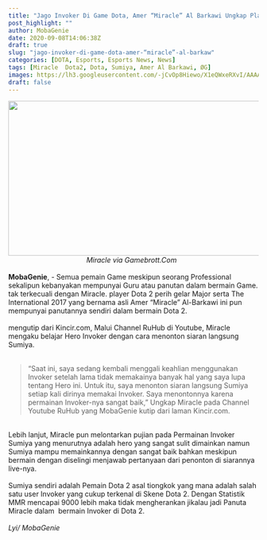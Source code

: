 ```yaml
---
title: "Jago Invoker Di Game Dota, Amer “Miracle” Al Barkawi Ungkap Player Panutan Nya"
post_highlight: ""
author: MobaGenie
date: 2020-09-08T14:06:38Z
draft: true
slug: "jago-invoker-di-game-dota-amer-“miracle”-al-barkaw"
categories: [DOTA, Esports, Esports News, News]
tags: [Miracle  Dota2, Dota, Sumiya, Amer Al Barkawi, ØG]
images: https://lh3.googleusercontent.com/-jCvOp8Hiewo/X1eQWxeRXvI/AAAAAAAABJk/bqKtwUgx4lAx-fMWX25lCHrVMT7FJsT1gCLcBGAsYHQ/s1600/IMG_ORG_1599573709203.jpeg
draft: false
---
```

<div><div text-align: center;"><img  src="https://lh3.googleusercontent.com/-jCvOp8Hiewo/X1eQWxeRXvI/AAAAAAAABJk/bqKtwUgx4lAx-fMWX25lCHrVMT7FJsT1gCLcBGAsYHQ/s1600/IMG_ORG_1599573709203.jpeg"  width="640" height="311"  ></div><div style="text-align: center;"><i>Miracle via Gamebrott.Com&nbsp;&nbsp;</i></div><br>
</div><div><b>MobaGenie</b>, - Semua pemain Game meskipun seorang Professional sekalipun kebanyakan mempunyai Guru atau panutan dalam bermain Game. tak terkecuali dengan Miracle. player Dota 2 perih gelar Major serta The International 2017 yang bernama asli Amer “Miracle” Al-Barkawi ini pun mempunyai panutannya sendiri dalam bermain Dota 2.</div><div><br>
</div><div>mengutip dari Kincir.com, Malui Channel RuHub di Youtube, Miracle mengaku belajar Hero Invoker dengan cara menonton siaran langsung Sumiya.&nbsp;</div><div><br>
</div><blockquote>“Saat ini, saya sedang kembali menggali keahlian menggunakan Invoker setelah lama tidak memakainya banyak hal yang saya lupa tentang Hero ini. Untuk itu, saya menonton siaran langsung Sumiya setiap kali dirinya memakai Invoker. Saya menontonnya karena permainan Invoker-nya sangat baik,” Ungkap Miracle pada Channel Youtube RuHub yang MobaGenie kutip dari laman Kincir.com.</blockquote><div><br>
</div><div>Lebih lanjut, Miracle pun melontarkan pujian pada Permainan Invoker Sumiya yang menurutnya adalah hero yang sangat sulit dimainkan namun Sumiya mampu memainkannya dengan sangat baik bahkan meskipun bermain dengan diselingi menjawab pertanyaan dari penonton di siarannya live-nya.&nbsp;</div><div><br>
</div><div>Sumiya sendiri adalah Pemain Dota 2 asal tiongkok yang mana adalah salah satu user Invoker yang cukup terkenal di Skene Dota 2. Dengan Statistik MMR mencapai 9000 lebih maka tidak mengherankan jikalau jadi Panuta&nbsp; Miracle dalam&nbsp; bermain Invoker di Dota 2.</div><div><br>
</div><div><i>Lyi/ MobaGenie</i></div>

